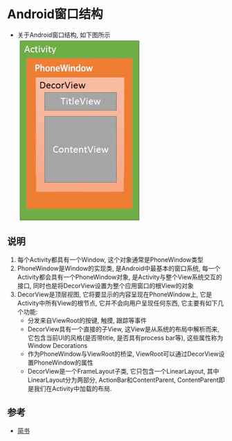 # Android窗口结构

* 关于Android窗口结构, 如下图所示  
![窗口结构](1/1.1.窗口结构.png)

## 说明
1. 每个Activity都具有一个Window,  这个对象通常是PhoneWindow类型
2. PhoneWindow是Window的实现类, 是Android中最基本的窗口系统, 每一个Activity都会具有一个PhoneWindow对象, 是Activity与整个View系统交互的接口, 同时也是将DecorView设置为整个应用窗口的根View的对象
3. DecorView是顶层视图, 它将要显示的内容呈现在PhoneWindow上, 它是Activity中所有View的根节点, 它并不会向用户呈现任何东西, 它主要有如下几个功能:
    * 分发来自ViewRoot的按键, 触摸, 跟踪等事件
    * DecorView具有一个直接的子View, 这View是从系统的布局中解析而来, 它包含当前UI的风格(是否带title, 是否具有process bar等), 这些属性称为Window Decorations
    * 作为PhoneWindow与ViewRoot的桥梁, ViewRoot可以通过DecorView设置PhoneWindow的属性
    * DecorView是一个FrameLayout子类, 它只包含一个LinearLayout, 其中LinearLayout分为两部分, ActionBar和ContentParent, ContentParent即是我们在Activity中加载的布局.


## 参考
* [简书](https://www.jianshu.com/p/40a9c93b5a8d)